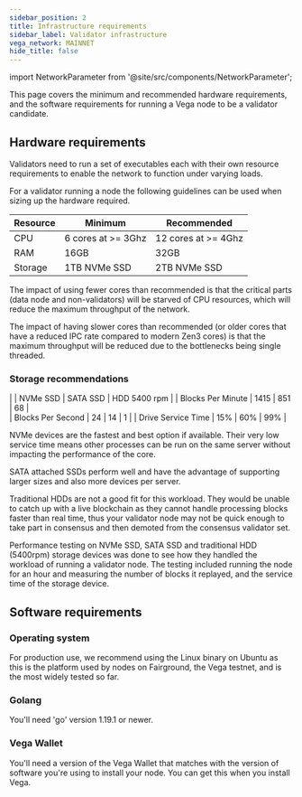 ```yaml
---
sidebar_position: 2
title: Infrastructure requirements
sidebar_label: Validator infrastructure
vega_network: MAINNET
hide_title: false
---
```

import NetworkParameter from '@site/src/components/NetworkParameter';

This page covers the minimum and recommended hardware requirements, and the software requirements for running a Vega node to be a validator candidate.

## Hardware requirements
Validators need to run a set of executables each with their own resource requirements to enable the network to function under varying loads. 

For a validator running a node the following guidelines can be used when sizing up the hardware required.

| Resource    | Minimum     | Recommended |
| ----------- | ----------- | ----------- |
| CPU | 6 cores at >= 3Ghz | 12 cores at >= 4Ghz|
| RAM   | 16GB            | 32GB        |
| Storage   | 1TB NVMe SSD| 2TB NVMe SSD |

The impact of using fewer cores than recommended is that the critical parts (data node and non-validators) will be starved of CPU resources, which will reduce the maximum throughput of the network.

The impact of having slower cores than recommended (or older cores that have a reduced IPC rate compared to modern Zen3 cores) is that the maximum throughput will be reduced due to the bottlenecks being single threaded.

### Storage recommendations 

|     | NVMe SSD  | SATA SSD | HDD 5400 rpm | 
| Blocks Per Minute | 1415 | 851 | 68 |  
| Blocks Per Second | 24  | 14 | 1 |
| Drive Service Time | 15% | 60% | 99% |

NVMe devices are the fastest and best option if available. Their very low service time means other processes can be run on the same server without impacting the performance of the core.

SATA attached SSDs perform well and have the advantage of supporting larger sizes and also more devices per server.

Traditional HDDs are not a good fit for this workload. They would be unable to catch up with a live blockchain as they cannot handle processing blocks faster than real time, thus your validator node may not be quick enough to take part in consensus and then demoted from the consensus validator set.

Performance testing on NVMe SSD, SATA SSD and traditional HDD (5400rpm) storage devices was done to see how they handled the workload of running a validator node. The testing included running the node for an hour and measuring the number of blocks it replayed, and the service time of the storage device.

## Software requirements

### Operating system 
For production use, we recommend using the Linux binary on Ubuntu as this is the platform used by nodes on Fairground, the Vega testnet, and is the most widely tested so far. 

### Golang
You'll need 'go' version 1.19.1 or newer.

### Vega Wallet
You'll need a version of the Vega Wallet that matches with the version of software you're using to install your node. You can get this when you install Vega.
